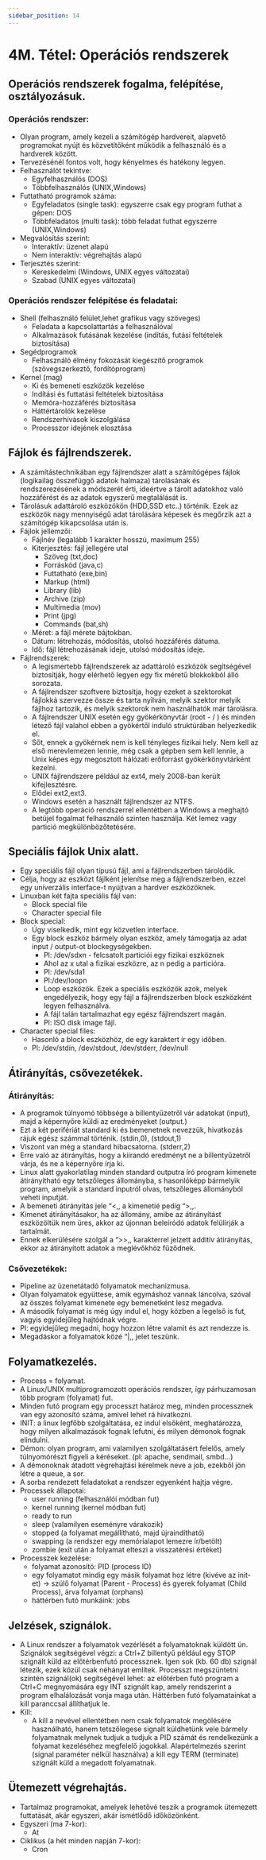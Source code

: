 ```yaml
---
sidebar_position: 14
---
```


# 4M. Tétel: Operációs rendszerek

## Operációs rendszerek fogalma, felépítése, osztályozásuk.

### Operációs rendszer:

- Olyan program, amely kezeli a számítógép hardvereit, alapvető programokat nyújt és közvetítőként működik a felhasználó és a hardverek között.
- Tervezésénél fontos volt, hogy kényelmes és hatékony legyen.
- Felhasználót tekintve:
  - Egyfelhasználós (DOS)
  - Többfelhasználós (UNIX,Windows)
- Futtatható programok száma:
  - Egyfeladatos (single task): egyszerre csak egy program futhat a gépen: DOS
  - Többfeladatos (multi task): több feladat futhat egyszerre (UNIX,Windows)
- Megvalósítás szerint:
  - Interaktív: üzenet alapú
  - Nem interaktív: végrehajtás alapú
- Terjesztés szerint:
  - Kereskedelmi (Windows, UNIX egyes változatai)
  - Szabad (UNIX egyes változatai)

### Operációs rendszer felépítése és feladatai:

- Shell (felhasználó felület,lehet grafikus vagy szöveges)
  - Feladata a kapcsolattartás a felhasználóval
  - Alkalmazások futásának kezelése (indítás, futási feltételek biztosítása)
- Segédprogramok
  - Felhasználó élmény fokozását kiegészítő programok (szövegszerkeztő, fordítóprogram)
- Kernel (mag)
  - Ki és bemeneti eszközök kezelése
  - Indítási és futtatási feltételek biztosítása
  - Memóra-hozzáférés biztosítása
  - Háttértárolók kezelése
  - Rendszerhívások kiszolgálása
  - Processzor idejének elosztása

## Fájlok és fájlrendszerek.

- A számítástechnikában egy fájlrendszer alatt a számítógépes fájlok (logikailag összefüggő adatok halmaza) tárolásának és rendszerezésének a módszerét érti, ideértve a tárolt adatokhoz való hozzáférést és az adatok egyszerű megtalálását is.
- Tárolásuk adattároló eszközökön (HDD,SSD etc..) történik. Ezek az eszközök nagy mennyiségű adat tárolására képesek és megőrzik azt a számítógép kikapcsolása után is.
- Fájlok jellemzői:
  - Fájlnév (legalább 1 karakter hosszú, maximum 255)
  - Kiterjesztés: fájl jellegére utal
    - Szöveg (txt,doc)
    - Forráskód (java,c)
    - Futtatható (exe,bin)
    - Markup (html)
    - Library (lib)
    - Archive (zip)
    - Multimedia (mov)
    - Print (jpg)
    - Commands (bat,sh)
  - Méret: a fájl mérete bájtokban.
  - Dátum: létrehozás, módosítás, utolsó hozzáférés dátuma.
  - Idő: fájl létrehozásának ideje, utolsó módosítás ideje.
- Fájlrendszerek:
  - A legismertebb fájlrendszerek az adattároló eszközök segítségével biztosítják, hogy elérhető legyen egy fix méretű blokkokból álló sorozata.
  - A fájlrendszer szoftvere biztosítja, hogy ezeket a szektorokat fájlokká szervezze össze és tarta nyilván, melyik szektor melyik fájlhoz tartozik, és melyik szektorok nem használhatók már tárolásra.
  - A fájlrendszer UNIX esetén egy gyökérkönyvtár (root - / ) és minden létező fájl valahol ebben a gyökértől induló struktúrában helyezkedik el.
  - Sőt, ennek a gyökérnek nem is kell tényleges fizikai hely. Nem kell az első merevlemezen lennie, még csak a gépben sem kell lennie, a Unix képes egy megosztott hálózati erőforrást gyökérkönyvtárként kezelni.
  - UNIX fájlrendszere például az ext4, mely 2008-ban került kifejlesztésre.
  - Elődei ext2,ext3.
  - Windows esetén a használt fájlrendszer az NTFS.
  - A legtöbb operáció rendszerrel ellentétben a Windows a meghajtó betűjel fogalmat felhasználó szinten használja. Két lemez vagy partició megkülönbözőtetésére.

## Speciális fájlok Unix alatt.

- Egy speciális fájl olyan típusú fájl, ami a fájlrendszerben tárolódik.
- Célja, hogy az eszközt fájlként jelenítse meg a fájlrendszerben, ezzel egy univerzális interface-t nyújtvan a hardver eszközöknek.
- Linuxban két fajta speciális fájl van:
  - Block special file
  - Character special file
- Block special:
  - Úgy viselkedik, mint egy közvetlen interface.
  - Egy block eszköz bármely olyan eszköz, amely támogatja az adat input / output-ot blockegységekben.
    - Pl: /dev/sdxn - felcsatolt particiói egy fizikai eszköznek
    - Ahol az x utal a fizikai eszközre, az n pedig a particióra.
    - Pl: /dev/sda1
    - Pl:/dev/loopn
    - Loop eszközök. Ezek a speciális eszközök azok, melyek engedélyezik, hogy egy fájl a fájlrendszerben block eszközként legyen felhasználva.
    - A fájl talán tartalmazhat egy egész fájlrendszert magán.
    - Pl: ISO disk image fájl.
- Character special files:
  - Hasonló a block eszközhöz, de egy karaktert ír egy időben.
  - Pl: /dev/stdin, /dev/stdout, /dev/stderr, /dev/null

## Átirányítás, csővezetékek.

### Átirányítás:

- A programok túlnyomó többsége a billentyűzetről vár adatokat (input), majd a képernyőre küldi az eredményeket (output.)
- Ezt a két perifériát standard ki és bemenetnek nevezzük, hivatkozás rájuk egész számmal történik. (stdin,0), (stdout,1)
- Viszont van még a standard hibacsatorna. (stderr,2)
- Erre való az átirányítás, hogy a kiírandó eredményt ne a billentyűzetről várja, és ne a képernyőre írja ki.
- Linux alatt gyakorlatilag minden standard outputra író program kimenete átirányítható egy tetszőleges állományba, s hasonlóképp bármelyik program, amelyik a standard inputról olvas, tetszőleges állományból veheti inputját.
- A bemeneti átirányítás jele “<,, a kimenetié pedig “>,,.
- Kimenet átirányításakor, ha az állomány, amibe az átirányítást eszközöltük nem üres, akkor az újonnan beleíródó adatok felülírják a tartalmát.
- Ennek elkerülésére szolgál a “>>,, karakterrel jelzett additív átirányítás, ekkor az átirányított adatok a meglévőkhöz fűződnek.

### Csővezetékek:

- Pipeline az üzenetátadó folyamatok mechanizmusa.
- Olyan folyamatok együttese, amik egymáshoz vannak láncolva, szóval az összes folyamat kimenete egy bemenetként lesz megadva.
- A második folyamat is még úgy indul el, hogy közben a legelső is fut, vagyis egyidejűleg hajtódnak végre.
- Pl: egyidejűleg megadni, hogy hozzon létre valamit és azt rendezze is.
- Megadáskor a folyamatok közé “|,, jelet teszünk.

## Folyamatkezelés.

- Process = folyamat.
- A Linux/UNIX multiprogramozott operációs rendszer, így párhuzamosan több program (folyamat) fut.
- Minden futó program egy processzt határoz meg, minden processznek van egy azonosító száma, amivel lehet rá hivatkozni.
- INIT: a linux legfőbb szolgáltatása, ez indul elsőként, meghatározza, hogy milyen alkalmazások fognak lefutni, és milyen démonok fognak elindulni.
- Démon: olyan program, ami valamilyen szolgáltatásért felelős, amely túlnyomórészt figyeli a kéréseket. (pl: apache, sendmail, smbd…)
- A démonoknak átadott végrehajtási kérelmek neve a job, ezekből jön létre a queue, a sor.
- A sorba rendezett feladatokat a rendszer egyenként hajtja végre.
- Processek állapotai:
  - user running (felhasználói módban fut)
  - kernel running (kernel módban fut)
  - ready to run
  - sleep (valamilyen eseményre várakozik)
  - stopped (a folyamat megállítható, majd újraindítható)
  - swapping (a rendszer egy memórialapot lemezre ír/betölt)
  - zombie (exit után a folyamat elteszi a visszatérési értéket)
- Processzek kezelése:
  - folyamat azonosító: PID (process ID)
  - egy folyamatot mindig egy másik folyamat hoz létre (kivéve az init-et) -> szülő folyamat (Parent - Process) és gyerek folyamat (Child Process), árva folyamat (orphans)
  - háttérben futó munkáink: jobs

## Jelzések, szignálok.

- A Linux rendszer a folyamatok vezérlését a folyamatoknak küldött ún. Szignálok segítségével végzi: a Ctrl+Z billentyű például egy STOP szignált küld az előtérbenfutó processznek. Igen sok (kb. 60 db) szignál létezik, ezek közül csak néhányat említek. Processzt megszüntetni szintén szignál(ok) segítségével lehet: az előtérben futó program a Ctrl+C megnyomására egy INT szignált kap, amely rendszerint a program elhalálozását vonja maga után. Háttérben futó folyamatainkat a kill paranccsal állíthatjuk le.
- Kill:
  - A kill a nevével ellentétben nem csak folyamatok megölésére használható, hanem tetszőlegese signalt küldhetünk vele bármely folyamatnak melynek tudjuk a tudjuk a PID számát és rendelkezünk a folyamat kezeléséhez megfelelő jogokkal. Alapértelmezés szerint (signal paraméter nélkül használva) a kill egy TERM (terminate) szignált küld a megadott folyamatnak.

## Ütemezett végrehajtás.

- Tartalmaz programokat, amelyek lehetővé teszik a programok ütemezett futtatását, akár egyszeri, akár ismétlődő időközönként.
- Egyszeri (ma 7-kor):
  - At
- Ciklikus (a hét minden napján 7-kor):
  - Cron
